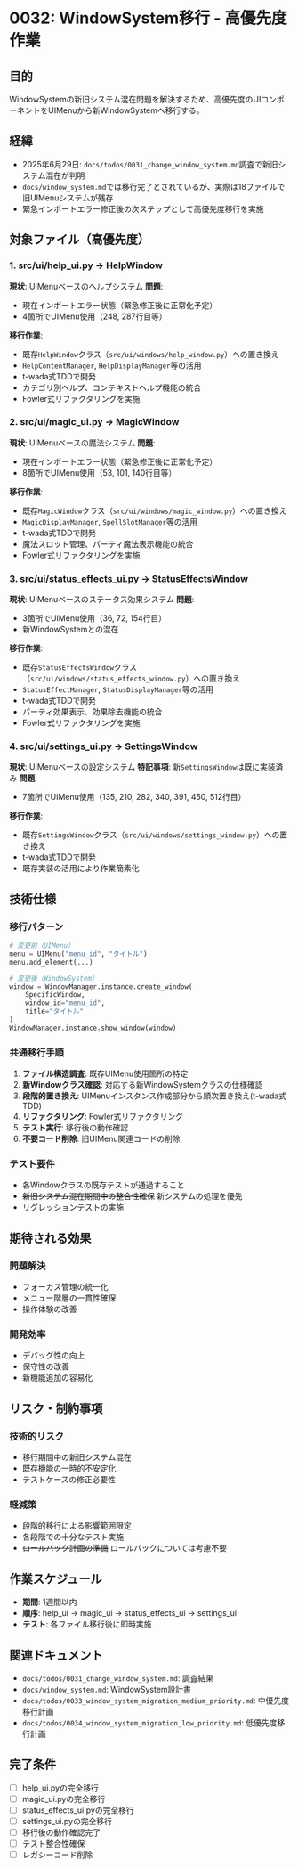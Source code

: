 # 0032: WindowSystem移行 - 高優先度作業

## 目的
WindowSystemの新旧システム混在問題を解決するため、高優先度のUIコンポーネントをUIMenuから新WindowSystemへ移行する。

## 経緯
- 2025年6月29日: `docs/todos/0031_change_window_system.md`調査で新旧システム混在が判明
- `docs/window_system.md`では移行完了とされているが、実際は18ファイルで旧UIMenuシステムが残存
- 緊急インポートエラー修正後の次ステップとして高優先度移行を実施

## 対象ファイル（高優先度）

### 1. src/ui/help_ui.py → HelpWindow
**現状**: UIMenuベースのヘルプシステム
**問題**: 
- 現在インポートエラー状態（緊急修正後に正常化予定）
- 4箇所でUIMenu使用（248, 287行目等）

**移行作業**:
- 既存`HelpWindow`クラス（`src/ui/windows/help_window.py`）への置き換え
- `HelpContentManager`, `HelpDisplayManager`等の活用
- t-wada式TDDで開発
- カテゴリ別ヘルプ、コンテキストヘルプ機能の統合
- Fowler式リファクタリングを実施

### 2. src/ui/magic_ui.py → MagicWindow
**現状**: UIMenuベースの魔法システム
**問題**:
- 現在インポートエラー状態（緊急修正後に正常化予定）
- 8箇所でUIMenu使用（53, 101, 140行目等）

**移行作業**:
- 既存`MagicWindow`クラス（`src/ui/windows/magic_window.py`）への置き換え
- `MagicDisplayManager`, `SpellSlotManager`等の活用
- t-wada式TDDで開発
- 魔法スロット管理、パーティ魔法表示機能の統合
- Fowler式リファクタリングを実施

### 3. src/ui/status_effects_ui.py → StatusEffectsWindow
**現状**: UIMenuベースのステータス効果システム
**問題**:
- 3箇所でUIMenu使用（36, 72, 154行目）
- 新WindowSystemとの混在

**移行作業**:
- 既存`StatusEffectsWindow`クラス（`src/ui/windows/status_effects_window.py`）への置き換え
- `StatusEffectManager`, `StatusDisplayManager`等の活用
- t-wada式TDDで開発
- パーティ効果表示、効果除去機能の統合
- Fowler式リファクタリングを実施

### 4. src/ui/settings_ui.py → SettingsWindow
**現状**: UIMenuベースの設定システム
**特記事項**: 新`SettingsWindow`は既に実装済み
**問題**:
- 7箇所でUIMenu使用（135, 210, 282, 340, 391, 450, 512行目）

**移行作業**:
- 既存`SettingsWindow`クラス（`src/ui/windows/settings_window.py`）への置き換え
- t-wada式TDDで開発
- 既存実装の活用により作業簡素化

## 技術仕様

### 移行パターン
```python
# 変更前（UIMenu）
menu = UIMenu("menu_id", "タイトル")
menu.add_element(...)

# 変更後（WindowSystem）
window = WindowManager.instance.create_window(
    SpecificWindow, 
    window_id="menu_id",
    title="タイトル"
)
WindowManager.instance.show_window(window)
```

### 共通移行手順
1. **ファイル構造調査**: 既存UIMenu使用箇所の特定
2. **新Windowクラス確認**: 対応する新WindowSystemクラスの仕様確認
3. **段階的置き換え**: UIMenuインスタンス作成部分から順次置き換え(t-wada式TDD)
4. **リファクタリング**: Fowler式リファクタリング
4. **テスト実行**: 移行後の動作確認
5. **不要コード削除**: 旧UIMenu関連コードの削除

### テスト要件
- 各Windowクラスの既存テストが通過すること
- ~~新旧システム混在期間中の整合性確保~~ 新システムの処理を優先
- リグレッションテストの実施

## 期待される効果

### 問題解決
- フォーカス管理の統一化
- メニュー階層の一貫性確保
- 操作体験の改善

### 開発効率
- デバッグ性の向上
- 保守性の改善
- 新機能追加の容易化

## リスク・制約事項

### 技術的リスク
- 移行期間中の新旧システム混在
- 既存機能の一時的不安定化
- テストケースの修正必要性

### 軽減策
- 段階的移行による影響範囲限定
- 各段階での十分なテスト実施
- ~~ロールバック計画の準備~~ ロールバックについては考慮不要

## 作業スケジュール
- **期間**: 1週間以内
- **順序**: help_ui → magic_ui → status_effects_ui → settings_ui
- **テスト**: 各ファイル移行後に即時実施

## 関連ドキュメント
- `docs/todos/0031_change_window_system.md`: 調査結果
- `docs/window_system.md`: WindowSystem設計書
- `docs/todos/0033_window_system_migration_medium_priority.md`: 中優先度移行計画
- `docs/todos/0034_window_system_migration_low_priority.md`: 低優先度移行計画

## 完了条件
- [ ] help_ui.pyの完全移行
- [ ] magic_ui.pyの完全移行  
- [ ] status_effects_ui.pyの完全移行
- [ ] settings_ui.pyの完全移行
- [ ] 移行後の動作確認完了
- [ ] テスト整合性確保
- [ ] レガシーコード削除